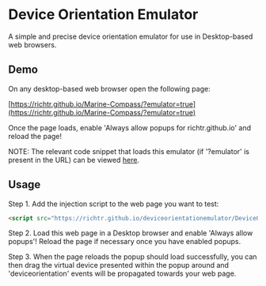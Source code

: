 # Device Orientation Emulator
A simple and precise device orientation emulator for use in Desktop-based web browsers.

## Demo
On any desktop-based web browser open the following page:

[https://richtr.github.io/Marine-Compass/?emulator=true](https://richtr.github.io/Marine-Compass/?emulator=true)

Once the page loads, enable 'Always allow popups for richtr.github.io' and reload the page!

NOTE: The relevant code snippet that loads this emulator (if '?emulator' is present in the URL) can be viewed [here](https://github.com/richtr/Marine-Compass/blob/master/index.html#L91-L99).

## Usage
Step 1. Add the injection script to the web page you want to test:

```html
<script src="https://richtr.github.io/deviceorientationemulator/DeviceOrientationEmulator.js"></script>
```

Step 2. Load this web page in a Desktop browser and enable 'Always allow popups'! Reload the page if necessary once you have enabled popups.

Step 3. When the page reloads the popup should load successfully, you can then drag the virtual device presented within the popup around and  'deviceorientation' events will be propagated towards your web page.
